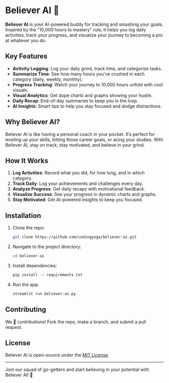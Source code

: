 # Believer AI 🚀

**Believer AI** is your AI-powered buddy for tracking and smashing your goals. Inspired by the "10,000 hours to mastery" rule, it helps you log daily activities, track your progress, and visualize your journey to becoming a pro at whatever you do.

## Key Features

- **Activity Logging**: Log your daily grind, track time, and categorize tasks.
- **Summarize Time**: See how many hours you’ve crushed in each category (daily, weekly, monthly).
- **Progress Tracking**: Watch your journey to 10,000 hours unfold with cool visuals.
- **Visual Analytics**: Get dope charts and graphs showing your hustle.
- **Daily Recap**: End-of-day summaries to keep you in the loop.
- **AI Insights**: Smart tips to help you stay focused and dodge distractions.

## Why Believer AI?

Believer AI is like having a personal coach in your pocket. It’s perfect for leveling up your skills, hitting those career goals, or acing your studies. With Believer AI, stay on track, stay motivated, and believe in your grind.

## How It Works

1. **Log Activities**: Record what you did, for how long, and in which category.
2. **Track Daily**: Log your achievements and challenges every day.
3. **Analyze Progress**: Get daily recaps with motivational feedback.
4. **Visualize Success**: See your progress in dynamic charts and graphs.
5. **Stay Motivated**: Get AI-powered insights to keep you focused.

## Installation

1. Clone the repo:
    ```sh
    git clone https://github.com/codingyoga/believer-ai.git
    ```

2. Navigate to the project directory:
    ```sh
    cd believer-ai
    ```

3. Install dependencies:
    ```sh
    pip install -r requirements.txt
    ```

4. Run the app:
    ```sh
    streamlit run believer-ai.py
    ```

## Contributing

We 💖 contributions! Fork the repo, make a branch, and submit a pull request.

## License

Believer AI is open-source under the [MIT License](LICENSE).

---

Join our squad of go-getters and start believing in your potential with Believer AI! 🌟

